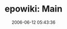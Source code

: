 ---
date: 2006-06-12 05:43:36
link:
  source: delicious
  source_url: https://del.icio.us/roytang
  text: 'epowiki: Main'
  url: http://www.possibility.com/epowiki/Wiki.jsp?page=Main
slug: epowiki-main
source: delicious
tags:
- wiki
- software-development
- broken-link
title: 'epowiki: Main'
---